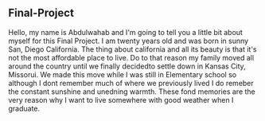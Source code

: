 ## Final-Project
  Hello, my name is Abdulwahab and I'm going to tell you a little bit about myself for this Final Project. I am twenty years old and was born in sunny San, Diego California. The thing about california and all its beauty is that it's not the most affordable place to live. Do to that reason my family moved all around the country until we finally decidedto settle down in Kansas City, Missorui. We made this move while I was still in Elementary school so although I dont remember much of where we previously lived I do remeber the constant sunshine and unedning warmth. These fond memories are the very reason why I want to live somewhere with good weather when I graduate. 
